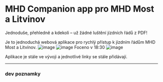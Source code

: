 # MHD Companion app pro MHD Most a Litvinov
Jednoduše, přehledně a kdekoli – už žádné luštění jízdních řádů z PDF!

Je to jednoduchá webová aplikace pro rychlý přístup k jízdním řádům MHD Most a Litvínov.
![image](https://github.com/user-attachments/assets/cb10447f-f218-4209-99dd-f2c2e4cc12db)
![image](https://github.com/user-attachments/assets/947bacb4-5d83-4503-a252-25c5b3c6a3f3)
Foceno v 18:30 
![image](https://github.com/user-attachments/assets/4bb03010-d809-4412-ae1a-1bad5b2f1eb7)

Aplikace je stále ve vývoji a jednotlivé linky se stále přidávají.








---
### dev poznamky





 

